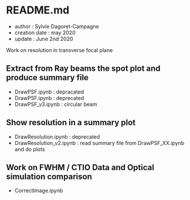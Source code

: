 # README.md

- author : Sylvie Dagoret-Campagne
- creation date : may 2020
- update : June 2nd 2020

Work on resolution in transverse focal plane


## Extract from Ray beams the spot plot and produce summary file

- DrawPSF.ipynb	 : depracated
- DrawPSF.ipynb	 : deprecated
- DrawPSF_v3.ipynb : circular beam	


## Show resolution in a summary plot
- DrawResolution.ipynb : deprecated
- DrawResolution_v2.ipynb : read summary file from DrawPSF_XX.ipynb and do plots

## Work on FWHM / CTIO Data and Optical simulation comparison

- CorrectImage.ipynb
